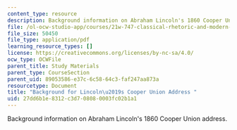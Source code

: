 ```yaml
---
content_type: resource
description: Background information on Abraham Lincoln's 1860 Cooper Union address.
file: /ol-ocw-studio-app/courses/21w-747-classical-rhetoric-and-modern-political-discourse-fall-2009/27dd6b1e8312c3d708080003fc02b1a1_MIT21W_747_01F09_study05.pdf
file_size: 50450
file_type: application/pdf
learning_resource_types: []
license: https://creativecommons.org/licenses/by-nc-sa/4.0/
ocw_type: OCWFile
parent_title: Study Materials
parent_type: CourseSection
parent_uid: 89053586-e37c-6c58-64c3-faf247aa873a
resourcetype: Document
title: "Background for Lincoln\u2019s Cooper Union Address "
uid: 27dd6b1e-8312-c3d7-0808-0003fc02b1a1
---
```

Background information on Abraham Lincoln's 1860 Cooper Union address.